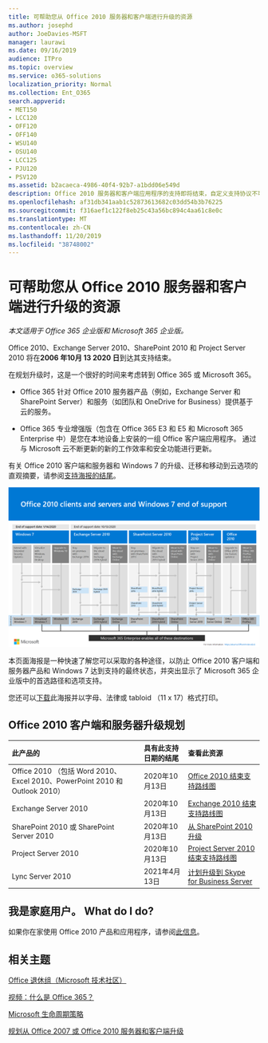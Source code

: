 ```yaml
---
title: 可帮助您从 Office 2010 服务器和客户端进行升级的资源
ms.author: josephd
author: JoeDavies-MSFT
manager: laurawi
ms.date: 09/16/2019
audience: ITPro
ms.topic: overview
ms.service: o365-solutions
localization_priority: Normal
ms.collection: Ent_O365
search.appverid:
- MET150
- LCC120
- OFF120
- OFF140
- WSU140
- OSU140
- LCC125
- PJU120
- PSV120
ms.assetid: b2acaeca-4986-40f4-92b7-a1bdd06e549d
description: Office 2010 服务器和客户端应用程序的支持即将结束，自定义支持协议不可用。 使用本文立即开始规划升级。
ms.openlocfilehash: af31db341aab1c52873613682c03dd54b3b76225
ms.sourcegitcommit: f316aef1c122f8eb25c43a56bc894c4aa61c8e0c
ms.translationtype: MT
ms.contentlocale: zh-CN
ms.lasthandoff: 11/20/2019
ms.locfileid: "38748002"
---
```

# <a name="resources-to-help-you-upgrade-from-office-2010-servers-and-clients"></a>可帮助您从 Office 2010 服务器和客户端进行升级的资源

*本文适用于 Office 365 企业版和 Microsoft 365 企业版。*

Office 2010、Exchange Server 2010、SharePoint 2010 和 Project Server 2010 将在**2006 年10月 13 2020 日**到达其支持结束。 

在规划升级时，这是一个很好的时间来考虑转到 Office 365 或 Microsoft 365。 

- Office 365 针对 Office 2010 服务器产品（例如，Exchange Server 和 SharePoint Server）和服务（如团队和 OneDrive for Business）提供基于云的服务。 

- Office 365 专业增强版（包含在 Office 365 E3 和 E5 和 Microsoft 365 Enterprise 中）是您在本地设备上安装的一组 Office 客户端应用程序。 通过与 Microsoft 云不断更新的新的工作效率和安全功能进行更新。

有关 Office 2010 客户端和服务器和 Windows 7 的升级、迁移和移动到云选项的直观摘要，请参阅[支持海报的结尾](./media/upgrade-from-office-2010-servers-and-products/Office2010Windows7EndOfSupport.pdf)。

![](./media/upgrade-from-office-2010-servers-and-products/office2010-windows7-end-of-support.png)

本页面海报是一种快速了解您可以采取的各种途径，以防止 Office 2010 客户端和服务器产品和 Windows 7 达到支持的最终状态，并突出显示了 Microsoft 365 企业版中的首选路径和选项支持。

您还可以[下载](https://github.com/MicrosoftDocs/microsoft-365-docs/raw/public/microsoft-365/enterprise/media/migration-microsoft-365-enterprise-workload/Office2010Windows7EndOfSupport.pdf)此海报并以字母、法律或 tabloid （11 x 17）格式打印。
      
## <a name="office-2010-client-and-server-upgrade-planning"></a>Office 2010 客户端和服务器升级规划
  
|**此产品的**|**具有此支持日期的结尾**|**查看此资源**|
|:-----|:-----|:-----|
|Office 2010 （包括 Word 2010、Excel 2010、PowerPoint 2010 和 Outlook 2010）  <br/> | 2020年10月13日 |[Office 2010 结束支持路线图](https://docs.microsoft.com/DeployOffice/office-2010-end-support-roadmap) <br/> |
|Exchange Server 2010  <br/> | 2020年10月13日  |[Exchange 2010 结束支持路线图](exchange-2010-end-of-support.md) <br/> |
|SharePoint 2010 或 SharePoint Server 2010  <br/> | 2020年10月13日 |[从 SharePoint 2010 升级](upgrade-from-sharepoint-2010.md) <br/> |
|Project Server 2010 <br/> | 2020年10月13日 | [Project Server 2010 结束支持路线图](project-server-2010-end-of-support.md) <br/> |
|Lync Server 2010 <br/> | 2021年4月13日 | [计划升级到 Skype for Business Server](https://docs.microsoft.com/skypeforbusiness/plan-your-deployment/upgrade) <br/> |
    
## <a name="im-a-home-user-what-do-i-do"></a>我是家庭用户。 What do I do?

如果你在家使用 Office 2010 产品和应用程序，请参阅[此信息](plan-upgrade-previous-versions-office.md#im-a-home-user-what-do-i-do)。

## <a name="related-topics"></a>相关主题

[Office 退休组（Microsoft 技术社区）](https://go.microsoft.com/fwlink/?linkid=842065)
  
[视频：什么是 Office 365？](https://support.office.com/article/847caf12-2589-452c-8aca-1c009797678b.aspx)
  
[Microsoft 生命周期策略](https://go.microsoft.com/fwlink/?linkid=865200)

[规划从 Office 2007 或 Office 2010 服务器和客户端升级](plan-upgrade-previous-versions-office.md)

